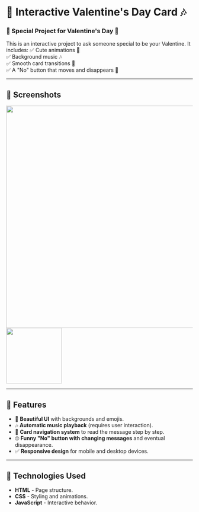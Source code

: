 # 💌 Interactive Valentine's Day Card 🎶

### 🌹 Special Project for Valentine's Day 💖
This is an interactive project to ask someone special to be your Valentine. It includes:
✅ Cute animations 🐧  
✅ Background music 🎶  
✅ Smooth card transitions 📜  
✅ A "No" button that moves and disappears 🤭  

---

## 📸 **Screenshots**
<img src="public/fondo.jpg" width="600">
<img src="public/penguin.png" width="150">

---

## 🚀 **Features**
- 🌈 **Beautiful UI** with backgrounds and emojis.
- 🎶 **Automatic music playback** (requires user interaction).
- 💌 **Card navigation system** to read the message step by step.
- 🙄 **Funny "No" button with changing messages** and eventual disappearance.
- ✅ **Responsive design** for mobile and desktop devices.

---

## 🔧 **Technologies Used**
- **HTML** - Page structure.
- **CSS** - Styling and animations.
- **JavaScript** - Interactive behavior.


